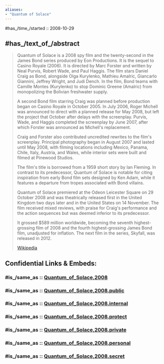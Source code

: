```yaml
---
aliases:
- "Quantum of Solace"
---
```


#has_/time_/started :: 2008-10-29 

## #has_/text_of_/abstract 

> Quantum of Solace is a 2008 spy film and the twenty-second in the James Bond series produced by Eon Productions. 
> It is the sequel to Casino Royale (2006). 
> It is directed by Marc Forster and written by Neal Purvis, Robert Wade, and Paul Haggis. 
> The film stars Daniel Craig as Bond, 
> alongside Olga Kurylenko, Mathieu Amalric, Giancarlo Giannini, Jeffrey Wright, and Judi Dench. 
> In the film, Bond teams with Camille Montes (Kurylenko) 
> to stop Dominic Greene (Amalric) from monopolizing the Bolivian freshwater supply.
>
> A second Bond film starring Craig was planned before production began on Casino Royale in October 2005. 
> In July 2006, Roger Michell was announced to direct with a planned release for May 2008, 
> but left the project that October after delays with the screenplay. 
> Purvis, Wade, and Haggis completed the screenplay by June 2007, 
> after which Forster was announced as Michell's replacement. 
> 
> Craig and Forster also contributed uncredited rewrites to the film's screenplay. 
> Principal photography began in August 2007 and lasted until May 2008, 
> with filming locations including Mexico, Panama, Chile, Italy, Austria, and Wales, 
> while interior sets were built and filmed at Pinewood Studios. 
> 
> The film's title is borrowed from a 1959 short story by Ian Fleming. 
> In contrast to its predecessor, Quantum of Solace is notable for 
> citing inspiration from early Bond film sets designed by Ken Adam, 
> while it features a departure from tropes associated with Bond villains.
>
> Quantum of Solace premiered at the Odeon Leicester Square on 29 October 2008 
> and was theatrically released first in the United Kingdom two days later and in the United States on 14 November. 
> The film received mixed reviews, with praise for Craig's performance and the action sequences 
> but was deemed inferior to its predecessor. 
> 
> It grossed $589 million worldwide, becoming the seventh highest-grossing film of 2008 
> and the fourth highest-grossing James Bond film, unadjusted for inflation. 
> The next film in the series, Skyfall, was released in 2012.
>
> [Wikipedia](https://en.wikipedia.org/wiki/Quantum%20of%20Solace)


## Confidential Links & Embeds: 

### #is_/same_as :: [Quantum_of_Solace,2008](/_Standards/Society/Communication/Media/Movie/Movie-Genre/Thriller-Movie/James_Bond,films/Quantum_of_Solace,2008.md) 

### #is_/same_as :: [Quantum_of_Solace,2008.public](/_public/Society/Communication/Media/Movie/Movie-Genre/Thriller-Movie/James_Bond,films/Quantum_of_Solace,2008.public.md) 

### #is_/same_as :: [Quantum_of_Solace,2008.internal](/_internal/Society/Communication/Media/Movie/Movie-Genre/Thriller-Movie/James_Bond,films/Quantum_of_Solace,2008.internal.md) 

### #is_/same_as :: [Quantum_of_Solace,2008.protect](/_protect/Society/Communication/Media/Movie/Movie-Genre/Thriller-Movie/James_Bond,films/Quantum_of_Solace,2008.protect.md) 

### #is_/same_as :: [Quantum_of_Solace,2008.private](/_private/Society/Communication/Media/Movie/Movie-Genre/Thriller-Movie/James_Bond,films/Quantum_of_Solace,2008.private.md) 

### #is_/same_as :: [Quantum_of_Solace,2008.personal](/_personal/Society/Communication/Media/Movie/Movie-Genre/Thriller-Movie/James_Bond,films/Quantum_of_Solace,2008.personal.md) 

### #is_/same_as :: [Quantum_of_Solace,2008.secret](/_secret/Society/Communication/Media/Movie/Movie-Genre/Thriller-Movie/James_Bond,films/Quantum_of_Solace,2008.secret.md)

